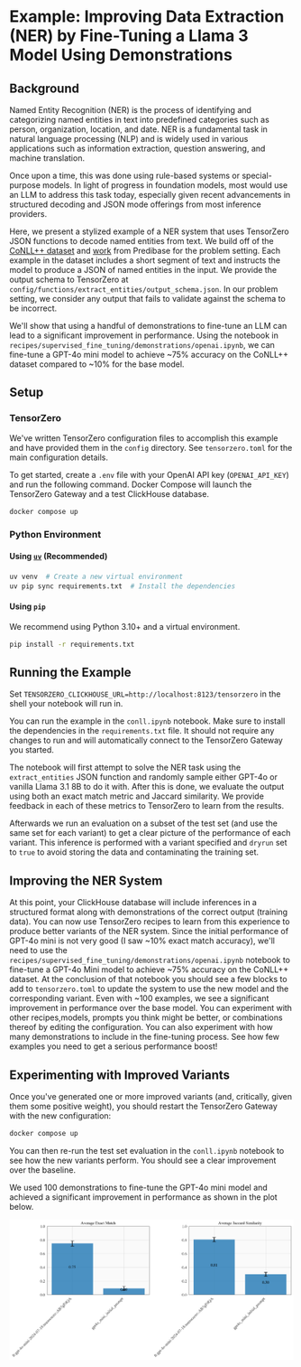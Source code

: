 # Example: Improving Data Extraction (NER) by Fine-Tuning a Llama 3 Model Using Demonstrations

## Background

Named Entity Recognition (NER) is the process of identifying and categorizing named entities in text into predefined categories such as person, organization, location, and date. NER is a fundamental task in natural language processing (NLP) and is widely used in various applications such as information extraction, question answering, and machine translation.

Once upon a time, this was done using rule-based systems or special-purpose models. In light of progress in foundation models, most would use an LLM to address this task today, especially given recent advancements in structured decoding and JSON mode offerings from most inference providers.

Here, we present a stylized example of a NER system that uses TensorZero JSON functions to decode named entities from text.
We build off of the [CoNLL++ dataset](https://arxiv.org/abs/1909.01441v1) and [work](https://predibase.com/blog/lorax-outlines-better-json-extraction-with-structured-generation-and-lora) from Predibase for the problem setting.
Each example in the dataset includes a short segment of text and instructs the model to produce a JSON of named entities in the input.
We provide the output schema to TensorZero at `config/functions/extract_entities/output_schema.json`.
In our problem setting, we consider any output that fails to validate against the schema to be incorrect.

We'll show that using a handful of demonstrations to fine-tune an LLM can lead to a significant improvement in performance.
Using the notebook in `recipes/supervised_fine_tuning/demonstrations/openai.ipynb`, we can fine-tune a GPT-4o mini model to achieve ~75% accuracy on the CoNLL++ dataset compared to ~10% for the base model.

## Setup

### TensorZero

We've written TensorZero configuration files to accomplish this example and have provided them in the `config` directory.
See `tensorzero.toml` for the main configuration details.

To get started, create a `.env` file with your OpenAI API key (`OPENAI_API_KEY`) and run the following command.
Docker Compose will launch the TensorZero Gateway and a test ClickHouse database.

```bash
docker compose up
```

### Python Environment

#### Using [`uv`](https://github.com/astral-sh/uv) (Recommended)

```bash
uv venv  # Create a new virtual environment
uv pip sync requirements.txt  # Install the dependencies
```

#### Using `pip`

We recommend using Python 3.10+ and a virtual environment.

```bash
pip install -r requirements.txt
```

## Running the Example

Set `TENSORZERO_CLICKHOUSE_URL=http://localhost:8123/tensorzero` in the shell your notebook will run in.

You can run the example in the `conll.ipynb` notebook.
Make sure to install the dependencies in the `requirements.txt` file.
It should not require any changes to run and will automatically connect to the TensorZero Gateway you started.

The notebook will first attempt to solve the NER task using the `extract_entities` JSON function and randomly sample either GPT-4o or vanilla Llama 3.1 8B to do it with.
After this is done, we evaluate the output using both an exact match metric and Jaccard similarity.
We provide feedback in each of these metrics to TensorZero to learn from the results.

Afterwards we run an evaluation on a subset of the test set (and use the same set for each variant) to get a clear picture of the performance of each variant.
This inference is performed with a variant specified and `dryrun` set to `true` to avoid storing the data and contaminating the training set.

## Improving the NER System

At this point, your ClickHouse database will include inferences in a structured format along with demonstrations of the correct output (training data).
You can now use TensorZero recipes to learn from this experience to produce better variants of the NER system.
Since the initial performance of GPT-4o mini is not very good (I saw ~10% exact match accuracy), we'll need to use the `recipes/supervised_fine_tuning/demonstrations/openai.ipynb` notebook to fine-tune a GPT-4o Mini model to achieve ~75% accuracy on the CoNLL++ dataset.
At the conclusion of that notebook you should see a few blocks to add to `tensorzero.toml` to update the system to use the new model and the corresponding variant.
Even with ~100 examples, we see a significant improvement in performance over the base model.
You can experiment with other recipes,models, prompts you think might be better, or combinations thereof by editing the configuration.
You can also experiment with how many demonstrations to include in the fine-tuning process.
See how few examples you need to get a serious performance boost!

## Experimenting with Improved Variants

Once you've generated one or more improved variants (and, critically, given them some positive weight), you should restart the TensorZero Gateway with the new configuration:

```bash
docker compose up
```

You can then re-run the test set evaluation in the `conll.ipynb` notebook to see how the new variants perform.
You should see a clear improvement over the baseline.

We used 100 demonstrations to fine-tune the GPT-4o mini model and achieved a significant improvement in performance as shown in the plot below.

![fine-tuned-performance](./img/example_demonstration_performance.png)
